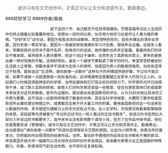 > ​或许只有在文艺创作中，才真正可以让天分和灵感作主，勤奋靠边。

###好好学习
####作者/奥格

						敲下这四个字，自己都忍不住觉得很庸俗。尽管各路考试在人生经历中仍然占据着比较重要的地位，但很长一段时间以来，似乎用力地学习总是件让人难为情的事情。“好好学习”这句话，更因为有股浓浓的说教味，而显得特别背时。前些天爆出的清华女学霸，因为老拿一等奖学金，更因为一张被安排得满满的学习计划表，很快声名远播。在很多人看来，学霸收获的当然决不是坏名声，但用流行的话说，她传播的也并非正能量。看看网友们的评论不难发现，虽然很多人表示膜拜，但这个词过于谦恭，反而失去了其原有的意义，更多的是表达着一种对另类的不解。这倒好明白，身处一个被快节奏勒紧了脖子的时代，希望享受舒缓些的生活是人之常情。学霸本身并不该成为全体人的榜样，但若因为旁人的勤奋而嗤笑，则未免显得过于轻薄。能有说出“生活啊，请你放慢一点脚步”这样句子的闲情固然是好事，不过也不能忘掉，如果不减掉一点欲望放低一些标准的话，这闲情通常还是要建立在更多人的努力之上的。比如我们小时候显得挺神圣的科学家，当然在媒体和它们受众的共同努力下，科学家的光环已经褪得干净，成了跌入瓦砾的砖家。即使人们对科学家还保留一些敬意，往往也更愿意他们的成就更多来自天分还并非勤奋。能作为证据的，据说是出自爱因斯坦的评论，认为1%的天赋比其余的工作更为重要。且不说这一论断同样强调了勤奋的作用，其实在科学领域里，大概除了数学和爱因斯坦所从事的理论物理之外，成果都完全离不开大量工作的积累。要用爱因斯坦的这一句话来否认勤奋的作用，多半是因为理解力上的天分还有点不足。在人文学科，恐怕更没有勤奋能够缺席的收获。梁启超等先贤被誉为“写过的正经书比一般人看过的正经书都多”，他读过的书显然比大部分人听说过的书都要多了。高中未毕业没有影响那个谁写小说，但为了在作品中掉书袋，他也还是需要苦读《管锥编》。或许只有在文艺创作中，才真正可以让天分和灵感作主，勤奋靠边，这也是类似“请你放慢一点脚步”的语句显得很有文艺腔的原因。比如冯小刚导演，依靠当年的基本功，仍然能创作出很漂亮的绘画作品。当然，看似妙手偶得的作品背后也许都有不懈的尝试，传说某国手级大师一幅画可以流水线作业同时创作多张成品，有收藏大家表示这正是国画的特殊魅力。你看，即使讲究气韵生动东西，也不排斥反复耕耘哦。			  		